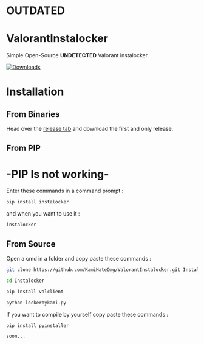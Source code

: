 # OUTDATED

# ValorantInstalocker
Simple Open-Source __UNDETECTED__ Valorant instalocker.

[![Downloads](https://static.pepy.tech/badge/instalocker)](https://pepy.tech/project/instalocker)
# Installation

## From Binaries

Head over the [release tab](https://github.com/KamiHateOmg/ValorantInstalocker/releases/tag/1.0.0.0) and download the first and only release.

## From PIP

# -PIP Is not working-

Enter these commands in a command prompt :
```bash
pip install instalocker
```
and when you want to use it :
```bash
instalocker
```

## From Source

Open a cmd in a folder and copy paste these commands : 
```bash
git clone https://github.com/KamiHateOmg/ValorantInstalocker.git Instalocker
```
```bash
cd Instalocker
```
```bash
pip install valclient
```
```bash
python lockerbykami.py
```

If you want to compile by yourself copy paste these commands : 
```bash
pip install pyinstaller
```
```bash
soon...
```
